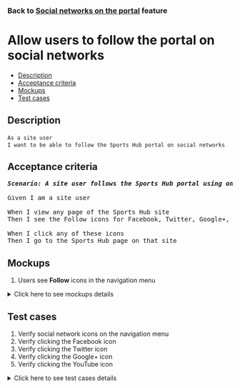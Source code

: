 ### Back to [Social networks on the portal](../../) feature

# Allow users to follow the portal on social networks

- [Description](#description)
- [Acceptance criteria](#acceptance-criteria)
- [Mockups](#mockups)
- [Test cases](#test-cases)

## Description

    As a site user
    I want to be able to follow the Sports Hub portal on social networks

## Acceptance criteria

<pre>
<b><i>Scenario: A site user follows the Sports Hub portal using one of the configured social networks (Facebook, Twitter, Google +, YouTube)</i></b>

Given I am a site user

When I view any page of the Sports Hub site
Then I see the Follow icons for Facebook, Twitter, Google+, and YouTube on the left sidebar menu

When I click any of these icons
Then I go to the Sports Hub page on that site
</pre>

## Mockups

1. Users see <b>Follow</b> icons in the navigation menu

<details>
  <summary>Click here to see mockups details</summary>

**1. Users see Follow icons in the site header:**

![Users see Follow icons in the navigation menu](/products/sports_hub_portal/web_application_features/social_networks/images/share_and_follow_on_page.png)

</details>

## Test cases

1. Verify social network icons on the navigation menu
2. Verify clicking the Facebook icon
3. Verify clicking the Twitter icon
4. Verify clicking the Google+ icon
5. Verify clicking the YouTube icon

<details>
  <summary>Click here to see test cases details</summary>

### **#1. Verify social network icons on the navigation menu**

|Preconditions|Steps|Expected result
--------------|-----|----------
||1) Go to the Sports Hub site</br>2) Examine icons on the left sidebar menu|2) The following icons are present: Facebook, Twitter, Google+, YouTube|

### **#2. Verify clicking the Facebook icon**

|Preconditions|Steps|Expected result
--------------|-----|----------
||1) Go to the Sports Hub site</br>2) Examine icons on the left sidebar menu</br>3) Click the Facebook icon|2) The following icons are present: Facebook, Twitter, Google+, YouTube</br>3) The user goes to the Sports Hub page on Facebook|

### **#3. Verify clicking the Twitter icon**

|Preconditions|Steps|Expected result
--------------|-----|----------
||1) Go to the Sports Hub site</br>2) Examine icons on the left sidebar menu</br>3) Click the Twitter icon|2) The following icons should be present: Facebook, Twitter, Google+, YouTube</br>3) The user goes to the Sports Hub page on Twitter|

### **#4. Verify clicking the Google+ icon**

|Preconditions|Steps|Expected result
--------------|-----|----------
||1) Go to the Sports Hub site</br>2) Examine icons on the left sidebar menu</br>3) Click the Google+ icon|2) The following icons are present: Facebook, Twitter, Google+, YouTube</br>3) The user goes to the Sports Hub page on Google+|

### **#5. Verify clicking the YouTube icon**

|Preconditions|Steps|Expected result
--------------|-----|----------
||1) Go to the Sports Hub site</br>2) Examine icons on the left sidebar menu</br>3) Click the YouTube icon|2) The following icons should be present: Facebook, Twitter, Google+, YouTube</br>3) The user goes to the Sports Hub page on YouTube|

</details>
